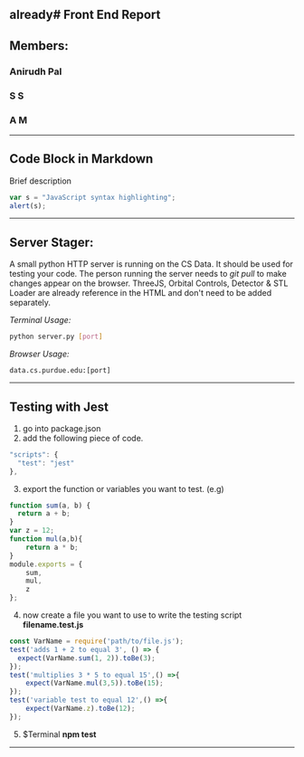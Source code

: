 already# Front End Report
---
## Members:
### Anirudh Pal
### S S
### A M
---
## Code Block in Markdown
Brief description
```javascript
var s = "JavaScript syntax highlighting";
alert(s);
```
---
## Server Stager:
A small python HTTP server is running on the CS Data. It should be used for testing your code. The person running the server needs to *git pull* to make changes appear on the browser. ThreeJS, Orbital Controls, Detector & STL Loader are already reference in the HTML and don't need to be added separately.

*Terminal Usage:*
```bash
python server.py [port]
```

*Browser Usage:*
```
data.cs.purdue.edu:[port]
```
---

## Testing with Jest

1. go into package.json
2. add the following piece of code.
```javascript
"scripts": {
  "test": "jest"
},
```
3. export the function or variables you want to test. (e.g)
```javascript
function sum(a, b) {
  return a + b;
}
var z = 12;
function mul(a,b){
	return a * b;
}
module.exports = {
	sum,
	mul,
	z
};
```
4. now create a file you want to use to write the testing script **filename.test.js**
```javascript
const VarName = require('path/to/file.js');
test('adds 1 + 2 to equal 3', () => {
  expect(VarName.sum(1, 2)).toBe(3);
});
test('multiplies 3 * 5 to equal 15',() =>{
	expect(VarName.mul(3,5)).toBe(15);
});
test('variable test to equal 12',() =>{
	expect(VarName.z).toBe(12);
});
```
5. $Terminal **npm test**
---
